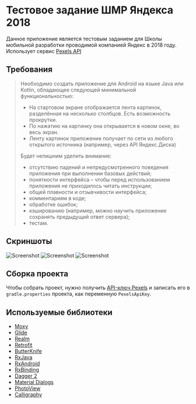 # Тестовое задание ШМР Яндекса 2018
Данное приложение является тестовым заданием для Школы мобильной разработки проводимой компанией Яндекс в 2018 году.
Использует сервис [Pexels API](https://www.pexels.com/api/)

## Требования 

> Необходимо создать приложение для Android на языке Java или Kotlin, обладающее следующей минимальной функциональностью:
>
> * На стартовом экране отображается лента картинок, разделённая на несколько столбцов. Есть возможность прокрутки.
> * По нажатию на картинку она открывается в новом окне, во весь экран.
> * Ленту картинок приложение получает по сети из любого открытого источника (например, через API Яндекс.Диска)
>
> Будет нелишним уделить внимание:
>
> * отсутствию падений и непредусмотренного поведения приложения при выполнении базовых действий;
> * понятности интерфейса – чтобы перед использованием приложения не приходилось читать инструкции;
> * общей плавности и отзывчивости интерфейса;
> * комментариям в коде;
> * обработке ошибок;
> * кэшированию (например, можно научить приложение сохранять предыдущий ответ сервера);
> * тестам.

## Скриншоты
![Screenshot](https://raw.githubusercontent.com/millerovv/YandexGalleryTask/master/docs/Screenshot_1.png)
![Screenshot](https://raw.githubusercontent.com/millerovv/YandexGalleryTask/master/docs/Screenshot_2.png)
![Screenshot](https://raw.githubusercontent.com/millerovv/YandexGalleryTask/master/docs/Screenshot_3.png)

## Сборка проекта
Чтобы собрать проект, нужно получить [API-ключ Pexels]((https://www.pexels.com/api/)) и записать его в ```gradle.properties``` проекта, как переменную ```PexelsApiKey```.

## Используемые библиотеки
* [Moxy](https://github.com/Arello-Mobile/Moxy)
* [Glide](https://github.com/bumptech/glide)
* [Realm](https://github.com/realm/realm-java)
* [Retrofit](https://github.com/square/retrofit)
* [ButterKnife](https://github.com/JakeWharton/butterknife)
* [RxJava](https://github.com/ReactiveX/RxJava)
* [RxAndroid](https://github.com/ReactiveX/RxAndroid)
* [RxBinding](https://github.com/JakeWharton/RxBinding)
* [Dagger 2](https://github.com/google/dagger)
* [Material Dialogs](https://github.com/afollestad/material-dialogs)
* [PhotoView](https://github.com/chrisbanes/PhotoView)
* [Calligraphy](https://github.com/chrisjenx/Calligraphy)


